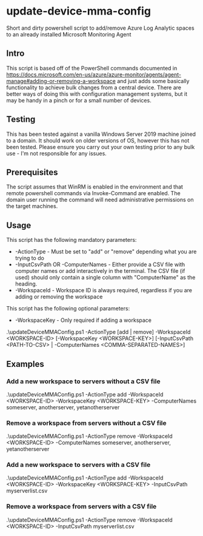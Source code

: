 # update-device-mma-config
Short and dirty powershell script to add/remove Azure Log Analytic spaces to an already installed Microsoft Monitoring Agent

## Intro
This script is based off of the PowerShell commands documented in https://docs.microsoft.com/en-us/azure/azure-monitor/agents/agent-manage#adding-or-removing-a-workspace and just adds some basically functionality to achieve bulk changes from a central device. There are better ways of doing this with configuration management systems, but it may be handy in a pinch or for a small number of devices.

## Testing
This has been tested against a vanilla Windows Server 2019 machine joined to a domain. It should work on older versions of OS, however this has not been tested. Please ensure you carry out your own testing prior to any bulk use - I'm not responsible for any issues.

## Prerequisites
The script assumes that WinRM is enabled in the environment and that remote powershell commands via Invoke-Command are enabled. The domain user running the command will need administrative permissions on the target machines.

## Usage
This script has the following mandatory parameters:
* -ActionType - Must be set to "add" or "remove" depending what you are trying to do
* -InputCsvPath OR -ComputerNames - Either provide a CSV file with computer names or add interactively in the terminal. The CSV file (if used) should only contain a single column with "ComputerName" as the heading.
* -WorkspaceId - Workspace ID is always required, regardless if you are adding or removing the workspace

This script has the following optional parameters:
* -WorkspaceKey - Only required if adding a workspace


.\updateDeviceMMAConfig.ps1 -ActionType [add | remove] -WorkspaceId \<WORKSPACE-ID\> [-WorkspaceKey \<WORKSPACE-KEY\>] [-InputCsvPath \<PATH-TO-CSV\> | -ComputerNames \<COMMA-SEPARATED-NAMES\>]

## Examples

### Add a new workspace to servers without a CSV file

.\updateDeviceMMAConfig.ps1 -ActionType add -WorkspaceId \<WORKSPACE-ID\> -WorkspaceKey \<WORKSPACE-KEY\> -ComputerNames someserver, anotherserver, yetanotherserver
  
### Remove a workspace from servers without a CSV file

.\updateDeviceMMAConfig.ps1 -ActionType remove -WorkspaceId \<WORKSPACE-ID\> -ComputerNames someserver, anotherserver, yetanotherserver
  
  
### Add a new workspace to servers with a CSV file

.\updateDeviceMMAConfig.ps1 -ActionType add -WorkspaceId \<WORKSPACE-ID\> -WorkspaceKey \<WORKSPACE-KEY\> -InputCsvPath myserverlist.csv
  
### Remove a workspace from servers with a CSV file

.\updateDeviceMMAConfig.ps1 -ActionType remove -WorkspaceId \<WORKSPACE-ID\> -InputCsvPath myserverlist.csv
  
  
